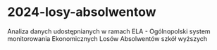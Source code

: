 # 2024-losy-absolwentow
Analiza danych udostępnianych w ramach ELA - Ogólnopolski system monitorowania Ekonomicznych Losów Absolwentów szkół wyższych
